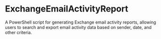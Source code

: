 # ExchangeEmailActivityReport
A PowerShell script for generating Exchange email activity reports, allowing users to search and export email activity data based on sender, date, and other criteria.
